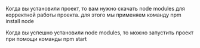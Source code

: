 Когда вы установили проект, то вам нужно скачать node modules для корректной работы проекта.
для этого мы применяем команду npm install node

Когда вы успешно установили node modules, то можно запустить проект при помощи команды npm start
